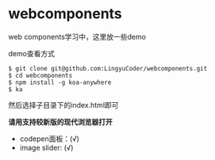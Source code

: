 webcomponents
=============

web components学习中，这里放一些demo

demo查看方式

```
$ git clone git@github.com:LingyuCoder/webcomponents.git
$ cd webcomponents
$ npm install -g koa-anywhere
$ ka
```
然后选择子目录下的index.html即可

**请用支持较新版的现代浏览器打开**

* codepen面板：(√)
* image slider: (√)
